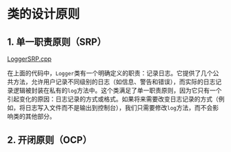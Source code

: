 # 类的设计原则

## 1. 单一职责原则（SRP）

[LoggerSRP.cpp](https://github.com/niu0217/Documents/blob/main/C%2B%2B/standard/Code/LoggerSRP.cpp)

在上面的代码中，`Logger`类有一个明确定义的职责：记录日志。它提供了几个公共方法，允许用户记录不同级别的日志（如信息、警告和错误），而实际的日志记录逻辑被封装在私有的`log`方法中。这个类满足了单一职责原则，因为它只有一个引起变化的原因：日志记录的方式或格式。如果将来需要改变日志记录的方式（例如，将日志写入文件而不是输出到控制台），我们只需要修改`log`方法，而不会影响类的其他部分。

## 2. 开闭原则（OCP）
